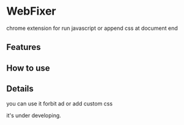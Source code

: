 
WebFixer
============================

chrome extension for run javascript or append css at document end


Features
--------

How to use
--------


Details
--------------------
you can use it forbit ad or add custom css

it's under developing.
